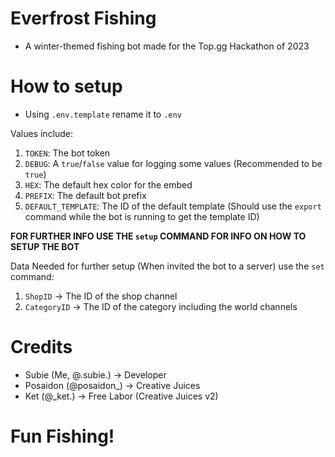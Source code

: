 # Everfrost Fishing
- A winter-themed fishing bot made for the Top.gg Hackathon of 2023

# How to setup
- Using `.env.template` rename it to `.env`

Values include:
1. `TOKEN`: The bot token
2. `DEBUG`: A `true`/`false` value for logging some values (Recommended to be `true`)
3. `HEX`: The default hex color for the embed
4. `PREFIX`: The default bot prefix
5. `DEFAULT_TEMPLATE`: The ID of the default template (Should use the `export` command while the bot is running to get the template ID)

**FOR FURTHER INFO USE THE `setup` COMMAND FOR INFO ON HOW TO SETUP THE BOT**

Data Needed for further setup (When invited the bot to a server) use the `set` command:
1. `ShopID` -> The ID of the shop channel
2. `CategoryID` -> The ID of the category including the world channels

# Credits
- Subie (Me, @.subie.) -> Developer
- Posaidon (@posaidon_) -> Creative Juices
- Ket (@_ket.) -> Free Labor (Creative Juices v2)

# Fun Fishing!